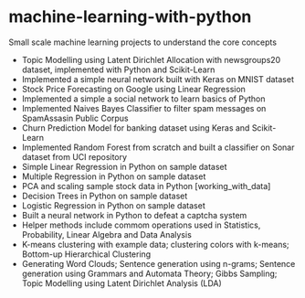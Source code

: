 # machine-learning-with-python
Small scale machine learning projects to understand the core concepts
* Topic Modelling using Latent Dirichlet Allocation with newsgroups20 dataset, implemented with Python and Scikit-Learn
* Implemented a simple neural network built with Keras on MNIST dataset
* Stock Price Forecasting on Google using Linear Regression
* Implemented a simple a social network to learn basics of Python
* Implemented Naives Bayes Classifier to filter spam messages on SpamAssasin Public Corpus
* Churn Prediction Model for banking dataset using Keras and Scikit-Learn
* Implemented Random Forest from scratch and built a classifier on Sonar dataset from UCI repository
* Simple Linear Regression in Python on sample dataset
* Multiple Regression in Python on sample dataset
* PCA and scaling sample stock data in Python [working_with_data]
* Decision Trees in Python on sample dataset
* Logistic Regression in Python on sample dataset
* Built a neural network in Python to defeat a captcha system
* Helper methods include commom operations used in Statistics, Probability, Linear Algebra and Data Analysis
* K-means clustering with example data; clustering colors with k-means; Bottom-up Hierarchical Clustering
* Generating Word Clouds; Sentence generation using n-grams; Sentence generation using Grammars and Automata Theory; Gibbs Sampling; Topic Modelling using Latent Dirichlet Analysis (LDA)
